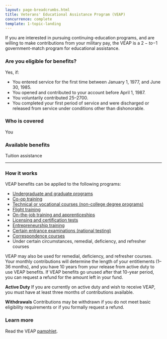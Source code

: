 ```yaml
---
layout: page-breadcrumbs.html
title: Veterans' Educational Assistance Program (VEAP)
concurrence: complete
template: 1-topic-landing
---
```


If you are interested in pursuing continuing-education programs, and are willing to make contributions from your military pay, the VEAP is a $2-to-$1 government-match program for educational assistance.

<div class="call-out" markdown="1">

### Are you eligible for benefits?
Yes, if:

  - You entered service for the first time between January 1, 1977, and June 30, 1985.
  - You opened and contributed to your account before April 1, 1987.
  - You voluntarily contributed $25–$2700.
  - You completed your first period of service and were discharged or released from service under conditions other than dishonorable.

### Who is covered
You
</div>

### Available benefits
Tuition assistance

------

### How it works

VEAP benefits can be applied to the following programs:

- [Undergraduate and graduate programs](/education/gi-bill/higher-learning/)
- [Co-op training](/education/work-learn/co-op-training/)
- [Technical or vocational courses (non-college degree programs)](/education/work-learn/non-college-degree-program/)
- [Flight training](/education/advanced-training-and-certifications/flight-training/)
- [On-the-job training and apprenticeships](/education/work-learn/job-and-apprenticeship/)
- [Licensing and certification tests](/education/advanced-training-and-certifications/licensing-certification/)
- [Entrepreneurship training](/education/advanced-training-and-certifications/entrepreneurship-training/)
- [Certain entrance examinations (national testing)](/education/advanced-training-and-certifications/national-testing-program/)
- [Correspondence courses](/education/work-learn/non-traditional/correspondence-training/)
- Under certain circumstances, remedial, deficiency, and refresher courses

VEAP may also be used for remedial, deficiency, and refresher courses. Your monthly contributions will determine the length of your entitlements (1–36 months), and you have 10 years from your release from active duty to use VEAP benefits. If VEAP benefits go unused after that 10-year period, you can request a refund for the amount left in your fund.

**Active Duty**
If you are currently on active duty and wish to receive VEAP, you must have at least three months of contributions available.

**Withdrawals**
Contributions may be withdrawn if you do not meet basic eligibility requirements or if you formally request a refund.


### Learn more
Read the VEAP [pamphlet](http://www.benefits.va.gov/gibill/docs/pamphlets/ch32_pamphlet.pdf).
